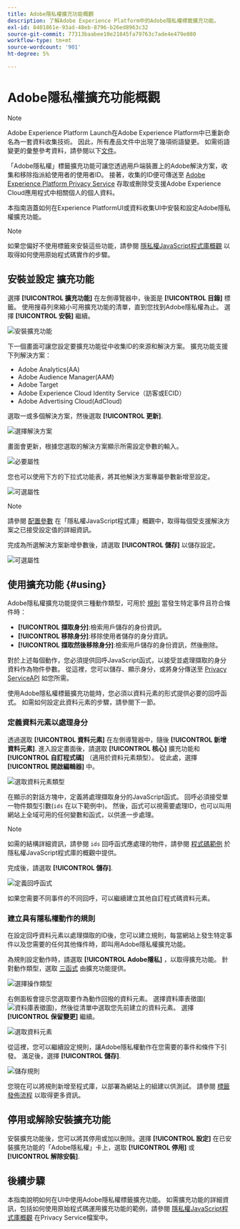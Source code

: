 ```yaml
---
title: Adobe隱私權擴充功能概觀
description: 了解Adobe Experience Platform中的Adobe隱私權標籤擴充功能。
exl-id: 8401861e-93ad-48eb-8796-b26ed8963c32
source-git-commit: 77313baabee10e21845fa79763c7ade4e479e080
workflow-type: tm+mt
source-wordcount: '901'
ht-degree: 5%

---
```


# Adobe隱私權擴充功能概觀

>[!NOTE]
>
>Adobe Experience Platform Launch在Adobe Experience Platform中已重新命名為一套資料收集技術。 因此，所有產品文件中出現了幾項術語變更。 如需術語變更的彙整參考資料，請參閱以下[文件](../../../term-updates.md)。

「Adobe隱私權」標籤擴充功能可讓您透過用戶端裝置上的Adobe解決方案，收集和移除指派給使用者的使用者ID。 接著，收集的ID便可傳送至 [Adobe Experience Platform Privacy Service](../../../../privacy-service/home.md) 存取或刪除受支援Adobe Experience Cloud應用程式中相關個人的個人資料。

本指南涵蓋如何在Experience PlatformUI或資料收集UI中安裝和設定Adobe隱私權擴充功能。

>[!NOTE]
>
>如果您偏好不使用標籤來安裝這些功能，請參閱 [隱私權JavaScript程式庫概觀](../../../../privacy-service/js-library.md) 以取得如何使用原始程式碼實作的步驟。

## 安裝並設定 擴充功能

選擇 **[!UICONTROL 擴充功能]** 在左側導覽器中，後面是 **[!UICONTROL 目錄]** 標籤。 使用搜尋列來縮小可用擴充功能的清單，直到您找到Adobe隱私權為止。 選擇 **[!UICONTROL 安裝]** 繼續。

![安裝擴充功能](../../../images/extensions/privacy/install.png)

下一個畫面可讓您設定要擴充功能從中收集ID的來源和解決方案。 擴充功能支援下列解決方案：

* Adobe Analytics(AA)
* Adobe Audience Manager(AAM)
* Adobe Target
* Adobe Experience Cloud Identity Service（訪客或ECID）
* Adobe Advertising Cloud(AdCloud)

選取一或多個解決方案，然後選取 **[!UICONTROL 更新]**.

![選擇解決方案](../../../images/extensions/privacy/select-solutions.png)

畫面會更新，根據您選取的解決方案顯示所需設定參數的輸入。

![必要屬性](../../../images/extensions/privacy/required-properties.png)

您也可以使用下方的下拉式功能表，將其他解決方案專屬參數新增至設定。

![可選屬性](../../../images/extensions/privacy/optional-properties.png)

>[!NOTE]
>
>請參閱 [配置參數](../../../../privacy-service/js-library.md#config-params) 在「隱私權JavaScript程式庫」概觀中，取得每個受支援解決方案之已接受設定值的詳細資訊。

完成為所選解決方案新增參數後，請選取 **[!UICONTROL 儲存]** 以儲存設定。

![可選屬性](../../../images/extensions/privacy/save-config.png)

## 使用擴充功能 {#using}

Adobe隱私權擴充功能提供三種動作類型，可用於 [規則](../../../ui/managing-resources/rules.md) 當發生特定事件且符合條件時：

* **[!UICONTROL 擷取身分]**:檢索用戶儲存的身份資訊。
* **[!UICONTROL 移除身分]**:移除使用者儲存的身分資訊。
* **[!UICONTROL 擷取然後移除身分]**:檢索用戶儲存的身份資訊，然後刪除。

對於上述每個動作，您必須提供回呼JavaScript函式，以接受並處理擷取的身分資料作為物件參數。 從這裡，您可以儲存、顯示身分，或將身分傳送至 [Privacy ServiceAPI](../../../../privacy-service/api/overview.md) 如您所需。

使用Adobe隱私權標籤擴充功能時，您必須以資料元素的形式提供必要的回呼函式。 如需如何設定此資料元素的步驟，請參閱下一節。

### 定義資料元素以處理身分

透過選取 **[!UICONTROL 資料元素]** 在左側導覽器中，隨後 **[!UICONTROL 新增資料元素]**. 進入設定畫面後，請選取 **[!UICONTROL 核心]** 擴充功能和 **[!UICONTROL 自訂程式碼]** （適用於資料元素類型）。 從此處，選擇 **[!UICONTROL 開啟編輯器]** 中。

![選取資料元素類型](../../../images/extensions/privacy/data-element-type.png)

在顯示的對話方塊中，定義將處理擷取身分的JavaScript函式。 回呼必須接受單一物件類型引數(`ids` 在以下範例中)。 然後，函式可以視需要處理ID，也可以叫用網站上全域可用的任何變數和函式，以供進一步處理。

>[!NOTE]
>
>如需的結構詳細資訊，請參閱 `ids` 回呼函式應處理的物件，請參閱 [程式碼範例](../../../../privacy-service/js-library.md#samples) 於隱私權JavaScript程式庫的概觀中提供。

完成後，請選取 **[!UICONTROL 儲存]**.

![定義回呼函式](../../../images/extensions/privacy/define-custom-code.png)

如果您需要不同事件的不同回呼，可以繼續建立其他自訂程式碼資料元素。

### 建立具有隱私權動作的規則

在設定回呼資料元素以處理擷取的ID後，您可以建立規則，每當網站上發生特定事件以及您需要的任何其他條件時，即叫用Adobe隱私權擴充功能。

為規則設定動作時，請選取 **[!UICONTROL Adobe隱私]** ，以取得擴充功能。 針對動作類型，選取 [三函式](#using) 由擴充功能提供。

![選擇操作類型](../../../images/extensions/privacy/action-type.png)

右側面板會提示您選取要作為動作回撥的資料元素。 選擇資料庫表徵圖(![資料庫表徵圖](../../../images/extensions/privacy/database.png))，然後從清單中選取您先前建立的資料元素。 選擇 **[!UICONTROL 保留變更]** 繼續。

![選取資料元素](../../../images/extensions/privacy/add-data-element.png)

從這裡，您可以繼續設定規則，讓Adobe隱私權動作在您需要的事件和條件下引發。 滿足後，選擇 **[!UICONTROL 儲存]**.

![儲存規則](../../../images/extensions/privacy/save-rule.png)

您現在可以將規則新增至程式庫，以部署為網站上的組建以供測試。 請參閱 [標籤發佈流程](../../../ui/publishing/overview.md) 以取得更多資訊。

## 停用或解除安裝擴充功能

安裝擴充功能後，您可以將其停用或加以刪除。選擇 **[!UICONTROL 設定]** 在已安裝擴充功能的「Adobe隱私權」卡上，選取 **[!UICONTROL 停用]** 或 **[!UICONTROL 解除安裝]**.

## 後續步驟

本指南說明如何在UI中使用Adobe隱私權標籤擴充功能。 如需擴充功能的詳細資訊，包括如何使用原始程式碼運用擴充功能的範例，請參閱 [隱私權JavaScript程式庫概觀](../../../../privacy-service/js-library.md) 在Privacy Service檔案中。
